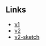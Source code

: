 ## Links
- [v1](https://mapaor4.github.io/diagrames-D2/diagrama-assignatures/versions/v1.html)
- [v2](https://mapaor4.github.io/diagrames-D2/diagrama-assignatures/versions/v2.html)
- [v2-sketch](https://mapaor4.github.io/diagrames-D2/diagrama-assignatures/versions/v2-sketch.html)
